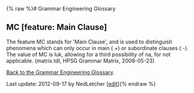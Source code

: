 {% raw %}# Grammar Engineering Glossary

## MC \[feature: Main Clause\]

The feature MC stands for 'Main Clause', and is used to distinguish
phenomena which can only occur in main ( +) or subordinate clauses ( -).
The value of MC is luk, allowing for a third possibility of na, for not
applicable. (matrix.tdl, HPSG Grammar Matrix, 2008-05-23)

[Back to the Grammar Engineering Glossary](https://delph-in.github.io/docs/matrix/GrammarEngineeringGlossary).

Last update: 2012-09-17 by NedLetcher [[edit](https://github.com/delph-in/docs/wiki/GeGlossaryMC/_edit)]{% endraw %}